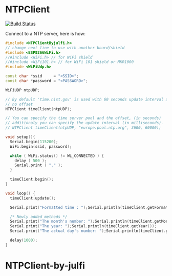# NTPClient

[![Build Status](https://travis-ci.org/arduino-libraries/NTPClient.svg?branch=master)](https://travis-ci.org/arduino-libraries/NTPClient)

Connect to a NTP server, here is how:

```cpp
#include <NTPClientByjulfi.h>
// change next line to use with another board/shield
#include <ESP8266WiFi.h>
//#include <WiFi.h> // for WiFi shield
//#include <WiFi101.h> // for WiFi 101 shield or MKR1000
#include <WiFiUdp.h>

const char *ssid     = "<SSID>";
const char *password = "<PASSWORD>";

WiFiUDP ntpUDP;

// By default 'time.nist.gov' is used with 60 seconds update interval and
// no offset
NTPClient timeClient(ntpUDP);

// You can specify the time server pool and the offset, (in seconds)
// additionaly you can specify the update interval (in milliseconds).
// NTPClient timeClient(ntpUDP, "europe.pool.ntp.org", 3600, 60000);

void setup(){
  Serial.begin(115200);
  WiFi.begin(ssid, password);

  while ( WiFi.status() != WL_CONNECTED ) {
    delay ( 500 );
    Serial.print ( "." );
  }

  timeClient.begin();
}

void loop() {
  timeClient.update();

  Serial.print("Formatted time : ");Serial.println(timeClient.getFormattedTime());

  /* Newly added methods */
  Serial.print("The month's number: ");Serial.println(timeClient.getMonth());
  Serial.print("The year: ");Serial.println(timeClient.getYear());
  Serial.print("The actual day's number: ");Serial.println(timeClient.getRealDay());

  delay(1000);
}
```
# NTPClient-by-julfi

